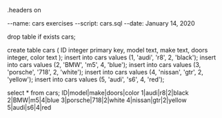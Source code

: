 .headers on

--name: cars exercises
--script: cars.sql
--date: January 14, 2020

drop table if exists cars;

create table cars (
	ID integer primary key,
	model text,
	make text,
	doors integer,
	color text
);
insert into cars values (1, 'audi', 'r8', 2, 'black');
insert into cars values (2, 'BMW', 'm5', 4, 'blue');
insert into cars values (3, 'porsche', '718', 2, 'white');
insert into cars values (4, 'nissan', 'gtr', 2, 'yellow');
insert into cars values (5, 'audi', 's6', 4, 'red');

select * from cars;
ID|model|make|doors|color
1|audi|r8|2|black
2|BMW|m5|4|blue
3|porsche|718|2|white
4|nissan|gtr|2|yellow
5|audi|s6|4|red

